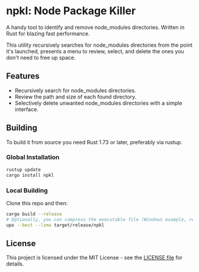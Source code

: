 # npkl: Node Package Killer

A handy tool to identify and remove node_modules directories. Written in Rust for blazing fast performance.

This utility recursively searches for node_modules directories from the point it's launched, presents a menu to review, select, and delete the ones you don't need to free up space.

## Features

- Recursively search for node_modules directories.
- Review the path and size of each found directory.
- Selectively delete unwanted node_modules directories with a simple interface.

## Building

To build it from source you need Rust 1.73 or later, preferably via rustup.

### Global Installation

```bash
rustup update
cargo install npkl
```

### Local Building

Clone this repo and then:

```bash
cargo build --release
# Optionally, you can compress the executable file (Windows example, reduces the file size from ~338KB to ~123KB):
upx --best --lzma target/release/npkl
```

## License

This project is licensed under the MIT License - see the [LICENSE file](./LICENSE) for details.
